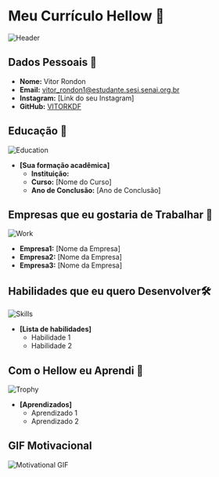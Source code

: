 
# Meu Currículo Hellow 🌟

![Header](https://images.velog.io/images/sonaky47/post/859be0c9-0086-4013-b514-ee454df8f913/python.png)


## Dados Pessoais 📄

- **Nome:** Vitor Rondon
- **Email:** vitor_rondon1@estudante.sesi.senai.org.br
- **Instagram:** [Link do seu Instagram]
- **GitHub:** [VITORKDF](https://github.com/VITORKDF)

## Educação 🏫
![Education](https://noticiasconcursos.com.br/wp-content/uploads/2020/11/noticiasconcursos.com.br-7-termos-de-educacao-que-estao-em-alta-termos-da-educacao-scaled.jpg)
- **[Sua formação acadêmica]**  
  - **Instituição:**
  - **Curso:** [Nome do Curso]
  - **Ano de Conclusão:** [Ano de Conclusão]

## Empresas que eu gostaria de Trabalhar 💼
![Work](https://classic.exame.com/wp-content/uploads/2022/06/EMPODERAR-3.jpg?quality=70&strip=info&w=1024)
  - **Empresa1:** [Nome da Empresa]
  - **Empresa2:** [Nome da Empresa]
  - **Empresa3:** [Nome da Empresa]

## Habilidades que eu quero Desenvolver🛠️
![Skills]()
- **[Lista de habilidades]**
  - Habilidade 1
  - Habilidade 2

## Com o Hellow eu Aprendi 🎉
![Trophy](https://images.unsplash.com/photo-1579586331215-3f8e6c0a5f86?ixlib=rb-1.2.1&auto=format&fit=crop&w=50&q=80)
- **[Aprendizados]**
  - Aprendizado 1
  - Aprendizado 2

## GIF Motivacional 
![Motivational GIF](https://media1.tenor.com/m/zZBeekcxu_EAAAAC/cat-silly.gif)
